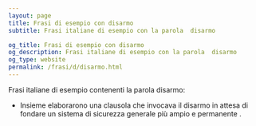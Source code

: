 ```yaml
---
layout: page
title: Frasi di esempio con disarmo 
subtitle: Frasi italiane di esempio con la parola  disarmo

og_title: Frasi di esempio con disarmo 
og_description: Frasi italiane di esempio con la parola  disarmo
og_type: website
permalink: /frasi/d/disarmo.html
---
```


Frasi italiane di esempio contenenti la parola disarmo:


- Insieme elaborarono una clausola che invocava il disarmo in attesa di fondare un sistema di sicurezza generale più ampio e permanente .
